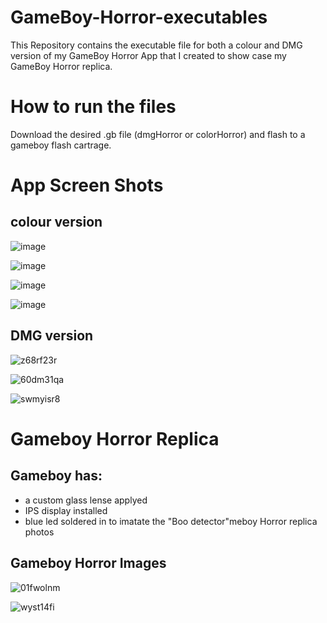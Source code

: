 # GameBoy-Horror-executables
This Repository contains the executable file for both a colour and DMG version of my GameBoy Horror App that I created to show case my GameBoy Horror replica.

# How to run the files

Download the desired .gb file (dmgHorror or colorHorror) and flash to a gameboy flash cartrage.

# App Screen Shots
## colour version

![image](https://github.com/jlamont82/GameBoy-Horror-Color-App/assets/57664420/3eff7759-5008-4293-b1ea-e0da8c23024b)

![image](https://github.com/jlamont82/GameBoy-Horror-Color-App/assets/57664420/c0de61a9-c4d4-46ff-9d6c-570fbd54a704)

![image](https://github.com/jlamont82/GameBoy-Horror-Color-App/assets/57664420/29120486-78a5-4279-92c9-72d46712a640)

![image](https://github.com/jlamont82/GameBoy-Horror-Color-App/assets/57664420/216becbc-b476-4b98-a4f8-bae02a5e1e82)

## DMG version

![z68rf23r](https://github.com/jlamont82/GameBoy-Horror-executables/assets/57664420/6766bb63-8c1a-400f-9fe7-2f510bccc387)

![60dm31qa](https://github.com/jlamont82/GameBoy-Horror-executables/assets/57664420/c775b71c-be0a-4813-ac8f-1f52f369e2cb)

![swmyisr8](https://github.com/jlamont82/GameBoy-Horror-executables/assets/57664420/746943b5-88eb-4866-ae77-f4842abdcd4e)

# Gameboy Horror Replica

## Gameboy has:
* a custom glass lense applyed
* IPS display installed
* blue led soldered in to imatate the "Boo detector"meboy Horror replica photos

## Gameboy Horror Images

![01fwolnm](https://github.com/jlamont82/GameBoy-Horror-executables/assets/57664420/3e6c2fa9-09da-4736-8013-faac8ce72303)

![wyst14fi](https://github.com/jlamont82/GameBoy-Horror-executables/assets/57664420/838f5c64-68f8-4d5c-b6de-a4b6380c0bd8)



